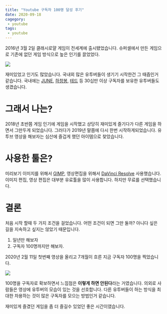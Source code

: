 ```yaml
---
title: "Youtube 구독자 100명 달성 후기"
date: 2020-09-18
cagegory: 
 - youtube
tags:
 - youtube
---
```


2016년 3월 2일 클래시로얄 게임이 전세계에 출시됐었습니다. 슈퍼셀에서 만든 게임으로 기존에 없던 게임 방식으로 높은 인기를 끌었었다. 

![](https://sh0seo.github.io/images/youtube_clash_royale.jpg)

재미있었고 인기도 많았습니다. 국내외 많은 유투버들이 생기기 시작한건 그 때즘인거 같습니다. 국내에는 [JUNE](https://www.youtube.com/channel/UCL_IvtOZo6sONpiydbzzHpA), [하창봉](https://www.youtube.com/channel/UCilYpdgaNbW8x8_E83vomNw), [테드](https://www.youtube.com/c/tedtv/videos) 등 30십만 이상 구독자를 보유한 유투버들도 생겼습니다.

# 그래서 나는?

2018년 초반쯤 게임 인기에 게임을 시작했고 상당히 재미있게 즐기다가 다른 게임을 하면서 그만두게 되었습니다. 그러다가 2019년 말쯤에 다시 한번 시작하게되었습니다. 유투브 영상을 해보자는 심산에 즐겁게 했던 아이템으로 찾았습니다.

# 사용한 툴은? 

미리보기 이미지를 위해서 [GIMP](https://www.gimp.org/), 영상편집을 위해서 [DaVinci Resolve](https://www.blackmagicdesign.com/kr/products/davinciresolve/) 사용했습니다. 이미지 편집, 영상 편집은 대부분 유료툴을 많이 사용합니다. 하지만 무료를 선택했습니다. 

# 결론

처음 시작 할때 두 가지 조건을 걸었습니다. 어떤 조건이 되면 그만 둘까? 아니다 싶은 길을 지속하고 싶지는 않았기 때문입니다. 

1. 일년만 해보자
2. 구독자 100명까지만 해보자.

2020년 2월 11일 첫번째 영상을 올리고 7개월이 흐른 지금 구독자 100명을 찍었습니다.

![](https://sh0seo.github.io/images/youtube_colosseum.png)

100명을 구독자로 확보하면서 느낌점은 **이렇게 하면 안된다**라는 거였습니다. 의외로 사람들은 영상에 유투버의 모습이 있는 것을 선호합니다. 다른 유투버들이 하는 방식을 최대한 차용하는 것이 많은 구독자를 모으는 방법인거 같습니다. 

재미있게 즐겼던 게임을 좀 더 즐길수 있었던 좋은 시간이였습니다.